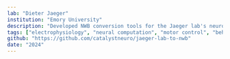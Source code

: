 ```yaml
---
lab: "Dieter Jaeger"
institution: "Emory University"
description: "Developed NWB conversion tools for the Jaeger lab's neuroscience datasets studying basal ganglia circuits. The conversion pipeline handles complex electrophysiology recordings and computational modeling data, with specialized interfaces for processing multi-channel recordings and analyzing neural dynamics in motor control circuits."
tags: ["electrophysiology", "neural computation", "motor control", "behavioral tracking"]
github: "https://github.com/catalystneuro/jaeger-lab-to-nwb"
date: "2024"
---
```

